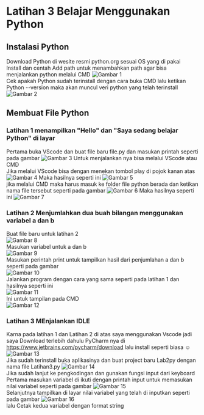 # Latihan 3 Belajar Menggunakan Python

## Instalasi Python
Download Python di wesite resmi python.org sesuai OS yang di pakai <br />
Install dan centah Add path untuk menambahkan path agar bisa menjalankan python melalui CMD
![Gambar 1](screnshoot/ss1.png)<br />
Cek apakah Python sudah terinstall dengan cara buka CMD lalu ketikan Python --version maka akan muncul veri python yang telah terinstall
![Gambar 2](screnshoot/ss2.png)


## Membuat File Python
### Latihan 1 menampilkan "Hello" dan "Saya sedang belajar Python" di layar
Pertama buka VScode dan buat file baru file.py dan masukan printah seperti pada gambar
![Gambar 3](screnshoot/ss3.png)
Untuk menjalankan nya bisa melalui VScode atau CMD <br />
Jika melalui VScode bisa dengan menekan tombol play di pojok kanan atas
![Gambar 4](screnshoot/ss4.png)
Maka hasilnya seperti ini
![Gambar 5](screnshoot/ss5.png)<br />
jika melalui CMD maka harus masuk ke folder file python berada dan ketikan nama file tersebut seperti pada gambar
![Gambar 6](screnshoot/ss6.png)
Maka hasilnya seperti ini
![Gambar 7](screnshoot/ss7.png)
### Latihan 2 Menjumlahkan dua buah bilangan menggunakan variabel a dan b
Buat file baru untuk latihan 2 <br />
![Gambar 8](screnshoot/ss8.png) <br />
Masukan variabel untuk a dan b<br />
![Gambar 9](screnshoot/ss9.png)<br />
Masukan perintah print untuk tampilkan hasil dari penjumlahan a dan b seperti pada gambar <br />
![Gambar 10](screnshoot/ss10.png)<br />
Jalankan program dengan cara yang sama seperti pada latihan 1 dan hasilnya seperti ini<br />
![Gambar 11](screnshoot/ss11.png)<br />
Ini untuk tampilan pada CMD<br />
![Gambar 12](screnshoot/ss12.png)<br />
### Latihan 3 MEnjalankan IDLE
Karna pada latihan 1 dan Latihan 2 di atas saya menggunakan Vscode jadi saya Download terlebih dahulu PyCharm nya di https://www.jetbrains.com/pycharm/download lalu install seperti biasa ☺
![Gambar 13](screnshoot/ss13.png)<br />
Jika sudah terinstall buka aplikasinya dan buat project baru Lab2py dengan nama file Latihan3.py
![Gambar 14](screnshoot/ss14.png)<br />
Jika sudah lanjut ke pengkodingan dan gunakan fungsi input dari keyboard <br />
Pertama masukan variabel di ikuti dengan printah input untuk memasukan nilai variabel seperti pada gambar
![Gambar 15](screnshoot/ss15.png)<br />
Selanjutnya tampilkan di layar nilai variabel yang telah di inputkan seperti pada gambar
![Gambar 16](screnshoot/ss16.png)<br />
lalu Cetak kedua variabel dengan format string















